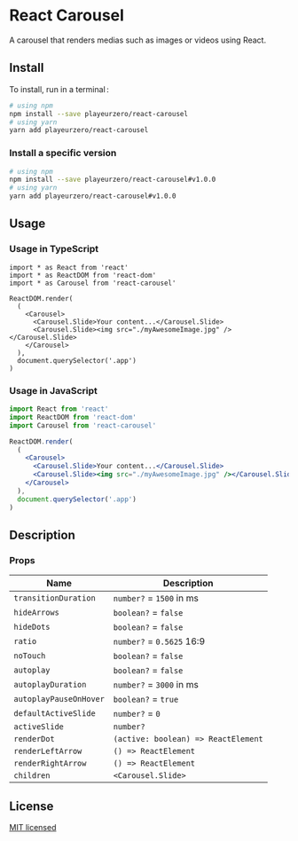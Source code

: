 # React Carousel

A carousel that renders medias such as images or videos using React.

## Install

To install, run in a terminal&#x202f;:

```bash
# using npm
npm install --save playeurzero/react-carousel
# using yarn
yarn add playeurzero/react-carousel
```

### Install a specific version

```bash
# using npm
npm install --save playeurzero/react-carousel#v1.0.0
# using yarn
yarn add playeurzero/react-carousel#v1.0.0
```

## Usage

### Usage in TypeScript

```tsx
import * as React from 'react'
import * as ReactDOM from 'react-dom'
import * as Carousel from 'react-carousel'

ReactDOM.render(
  (
    <Carousel>
      <Carousel.Slide>Your content...</Carousel.Slide>
      <Carousel.Slide><img src="./myAwesomeImage.jpg" /></Carousel.Slide>
    </Carousel>
  ),
  document.querySelector('.app')
)
```

### Usage in JavaScript

```jsx
import React from 'react'
import ReactDOM from 'react-dom'
import Carousel from 'react-carousel'

ReactDOM.render(
  (
    <Carousel>
      <Carousel.Slide>Your content...</Carousel.Slide>
      <Carousel.Slide><img src="./myAwesomeImage.jpg" /></Carousel.Slide>
    </Carousel>
  ),
  document.querySelector('.app')
)
```

## Description

### Props

| Name                   | Description                         |
|------------------------|-------------------------------------|
| `transitionDuration`   | `number?` = `1500` in ms            |
| `hideArrows`           | `boolean?` = `false`                |
| `hideDots`             | `boolean?` = `false`                |
| `ratio`                | `number?` = `0.5625` 16:9           |
| `noTouch`              | `boolean?` = `false`                |
| `autoplay`             | `boolean?` = `false`                |
| `autoplayDuration`     | `number?` = `3000` in ms            |
| `autoplayPauseOnHover` | `boolean?` = `true`                 |
| `defaultActiveSlide`   | `number?` = `0`                     |
| `activeSlide`          | `number?`                           |
| `renderDot`            | `(active: boolean) => ReactElement` |
| `renderLeftArrow`      | `() => ReactElement`                |
| `renderRightArrow`     | `() => ReactElement`                |
| `children`             | `<Carousel.Slide>`                  |

## License

[MIT licensed](LICENSE)
